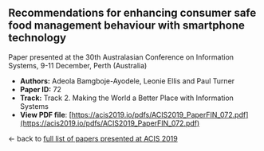 ## Recommendations for enhancing consumer safe food management behaviour with smartphone technology

Paper presented at the 30th Australasian Conference on Information Systems, 9-11 December, Perth (Australia)
- **Authors:** Adeola Bamgboje-Ayodele, Leonie Ellis and Paul Turner
- **Paper ID:** 72
- **Track:** Track 2. Making the World a Better Place with Information Systems
- **View PDF file**: [https://acis2019.io/pdfs/ACIS2019_PaperFIN_072.pdf](https://acis2019.io/pdfs/ACIS2019_PaperFIN_072.pdf)

&larr; back to [full list of papers presented at ACIS 2019](https://acis2019.io/)